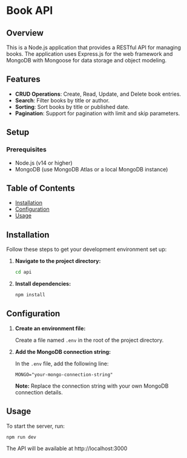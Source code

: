 # Book API

## Overview

This is a Node.js application that provides a RESTful API for managing books. The application uses Express.js for the web framework and MongoDB with Mongoose for data storage and object modeling.

## Features

- **CRUD Operations**: Create, Read, Update, and Delete book entries.
- **Search**: Filter books by title or author.
- **Sorting**: Sort books by title or published date.
- **Pagination**: Support for pagination with limit and skip parameters.

## Setup

### Prerequisites

- Node.js (v14 or higher)
- MongoDB (use MongoDB Atlas or a local MongoDB instance)

## Table of Contents

- [Installation](#installation)
- [Configuration](#configuration)
- [Usage](#usage)



## Installation

Follow these steps to get your development environment set up:

1. **Navigate to the project directory:**

    ```bash
    cd api
    ```

2. **Install dependencies:**

    ```bash
    npm install
    ```

## Configuration

1. **Create an environment file:**

    Create a file named `.env` in the root of the project directory.

2. **Add the MongoDB connection string:**

    In the `.env` file, add the following line:

    ```env
    MONGO="your-mongo-connection-string"
    ```

    **Note:** Replace the connection string with your own MongoDB connection details.

## Usage

To start the server, run:

```bash
npm run dev
```

The API will be available at http://localhost:3000